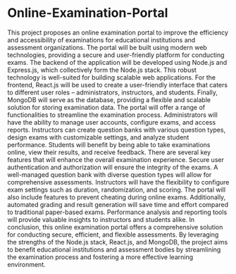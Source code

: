 # Online-Examination-Portal
This project proposes an online examination portal to improve the efficiency and accessibility of examinations for educational institutions and assessment organizations. The portal will be built using modern web technologies, providing a secure and user-friendly platform for conducting exams.
The backend of the application will be developed using Node.js and Express.js, which collectively form the Node.js stack. This robust technology is well-suited for building scalable web applications. For the frontend, React.js will be used to create a user-friendly interface that caters to different user roles – administrators, instructors, and students. Finally, MongoDB will serve as the database, providing a flexible and scalable solution for storing examination data.
The portal will offer a range of functionalities to streamline the examination process. Administrators will have the ability to manage user accounts, configure exams, and access reports. Instructors can create question banks with various question types, design exams with customizable settings, and analyze student performance. Students will benefit by being able to take examinations online, view their results, and receive feedback.
There are several key features that will enhance the overall examination experience. Secure user authentication and authorization will ensure the integrity of the exams. A well-managed question bank with diverse question types will allow for comprehensive assessments. Instructors will have the flexibility to configure exam settings such as duration, randomization, and scoring. The portal will also include features to prevent cheating during online exams. Additionally, automated grading and result generation will save time and effort compared to traditional paper-based exams. Performance analysis and reporting tools will provide valuable insights to instructors and students alike.
In conclusion, this online examination portal offers a comprehensive solution for conducting secure, efficient, and flexible assessments. By leveraging the strengths of the Node.js stack, React.js, and MongoDB, the project aims to benefit educational institutions and assessment bodies by streamlining the examination process and fostering a more effective learning environment.
